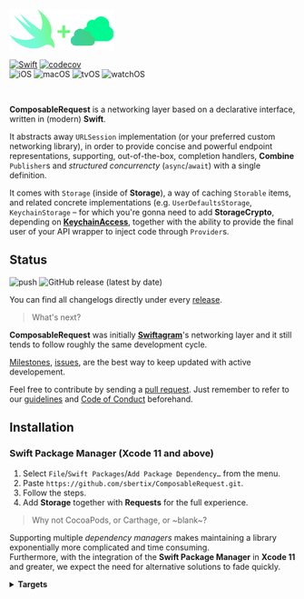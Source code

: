 <br />
<img alt="Header" src="https://raw.githubusercontent.com/sbertix/ComposableRequest/master/Resources/header.png" height="72" />
<br />

[![Swift](https://img.shields.io/badge/Swift-5.2-%23DE5C43?style=flat&logo=swift)](https://swift.org)
[![codecov](https://codecov.io/gh/sbertix/ComposableRequest/branch/main/graph/badge.svg)](https://codecov.io/gh/sbertix/ComposableRequest)
<br />
![iOS](https://img.shields.io/badge/iOS-13.0-8CFF96)
![macOS](https://img.shields.io/badge/macOS-10.15-8CFF96)
![tvOS](https://img.shields.io/badge/tvOS-13.0-8CFF96)
![watchOS](https://img.shields.io/badge/watchOS-6.0-8CFF96)

<br />

**ComposableRequest** is a networking layer based on a declarative interface, written in (modern) **Swift**.

It abstracts away `URLSession` implementation (or your preferred custom networking library), in order to provide concise and powerful endpoint representations, supporting, out-of-the-box, completion handlers, **Combine** `Publisher`s and _structured concurrencty_ (`async`/`await`) with a single definition. 

It comes with `Storage` (inside of **Storage**), a way of caching `Storable` items, and related concrete implementations (e.g. `UserDefaultsStorage`, `KeychainStorage` – for which you're gonna need to add **StorageCrypto**, depending on [**KeychainAccess**](https://github.com/kishikawakatsumi/KeychainAccess), together with the ability to provide the final user of your API wrapper to inject code through `Provider`s.

## Status
![push](https://github.com/sbertix/ComposableRequest/workflows/push/badge.svg)
![GitHub release (latest by date)](https://img.shields.io/github/v/release/sbertix/ComposableRequest)

You can find all changelogs directly under every [release](https://github.com/sbertix/ComposableRequesst/releases).

> What's next?

**ComposableRequest** was initially [**Swiftagram**](https://github.com/sbertix/Swiftagram)'s networking layer and it still tends to follow roughly the same development cycle.

[Milestones](https://github.com/sbertix/ComposableRequest/milestones), [issues](https://github.com/sbertix/ComposableRequest/issues), are the best way to keep updated with active developement.

Feel free to contribute by sending a [pull request](https://github.com/sbertix/ComposableRequest/pulls).
Just remember to refer to our [guidelines](CONTRIBUTING.md) and [Code of Conduct](CODE_OF_CONDUCT.md) beforehand.

<p />

## Installation
### Swift Package Manager (Xcode 11 and above)
1. Select `File`/`Swift Packages`/`Add Package Dependency…` from the menu.
1. Paste `https://github.com/sbertix/ComposableRequest.git`.
1. Follow the steps.
1. Add **Storage** together with **Requests** for the full experience.

> Why not CocoaPods, or Carthage, or ~blank~?

Supporting multiple _dependency managers_ makes maintaining a library exponentially more complicated and time consuming.\
Furthermore, with the integration of the **Swift Package Manager** in **Xcode 11** and greater, we expect the need for alternative solutions to fade quickly.

<details><summary><strong>Targets</strong></summary>
    <p>

- **Requests**, an HTTP client originally integrated in **Swiftagram**, the core library.
- **Storage**
- **StorageCrypto**, depending on [**KeychainAccess**](https://github.com/kishikawakatsumi/KeychainAccess), can be imported together with **Storage** to extend its functionality.     
    </p>
</details>

<!-- WIP 

## Usage

Check out [**Swiftagram**](https://github.com/sbertix/Swiftagram) or visit the (_auto-generated_) documentation for [**Requests**](https://sbertix.github.io/ComposableRequest/Requests/), [**Storage**](https://sbertix.github.io/ComposableRequest/Storage/) and [**StorageCrypto**](https://sbertix.github.io/ComposableRequest/StorageCrypto/) to learn about use cases.  

### Endpoint

As an implementation example, we can display some code related to the Instagram endpoint tasked with deleting a post.

```swift
/// A `module`-like `enum`.
public enum MediaEndpoint {
    /// Delete one of your own posts, matching `identifier`.
    /// Checkout https://github.com/sbertix/Swiftagram for more info.
    ///
    /// - parameter identifier: String
    /// - returns: A locked `AnyObservable`, waiting for authentication `HTTPCookie`s.
    public func delete(_ identifier: String) -> LockSessionProvider<[HTTPCookie], AnyPublisher<Bool, Error>> {
        // Wait for user defined values.
        LockSessionProvider { cookies, session in
            // Defer it so it only resumes when observed.
            Deferred {
                // Fetch first info about the post to learn if it's a video or picture
                // as they have slightly different endpoints for deletion.
                Request("https://i.instagram.com/api/v1/media")
                    .path(appending: identifier)
                    .info   // Equal to `.path(appending: "info")`.
                    // Wait for the user to `inject` an array of `HTTPCookie`s.
                    // You should implement your own `model` to abstract away
                    // authentication cookies, but as this is just an example
                    // we leave it to you.
                    .header(appending: HTTPCookie.requestHeaderFields(with: cookies))
                    // Create the `Publisher`.
                    .publish(with: session)
                    // Check it returned a valid media.
                    .map(\.data)
                    // Decode it inside a `Wrapper`, allowing to interrogate JSON
                    // representations of object without knowing them in advance.
                    // (It's literally the missing `AnyCodable`).
                    .wrap()
                    // Prepare the new request.
                    .flatMap { wrapper -> AnyPublisher<Bool, Error> in
                        guard let type = wrapper["items"][0].mediaType.int(),
                              [1, 2, 8].contains(type) else {
                            return Just(false).setFailureType(to: Failure.self).eraseToAnyPublisher()
                        }
                        // Actually delete it now that we have all data.
                        return Request("https://i.instagram.com/api/v1/media")
                            .path(appending: identifier)
                            .path(appending: "delete/")
                            .query(appending: type == 2 ? "VIDEO" : "PHOTO", forKey: "media_type")
                            // This will be applied exactly as before, but you can add whaterver
                            // you need to it, as it will only affect this `Request`.
                            .header(appending: HTTPCookie.requestHeaderFields(with: cookies))
                            // Create the `Publisher`.
                            .publish(with: session)
                            .map(\.data)
                            .wrap()
                            .map { $0.status == "ok" }
                    }
            }
            // Make sure it's observed from the main thread.
            .receive(on: .main)
            .eraseToAnyPublisher()
        }
    }
}
```

<br />

> How can the user then retreieve the information?

All the user has to do is…

```swift
/// A valid post identifier.
let identifier: String = /* a valid String */
/// A valid array of cookies.
let cookies: [HTTPCookie] = /* an array of HTTPCookies */
/// A *retained* collection of `AnyCancellable`s.
var bin: Set<AnyCancellable> = []

/// Delete it.
MediaEndpoint.delete(identifier)
    .unlock(with: cookies)
    .session(.shared)
    .sink(receiveCompletion: { _ in }, receiveValue: { print($0) })
    .store(in: &bin)
```

### Resume and cancel requests

> What about cancelling the request, or starting it a later date?

As **ComposableRequest** is based on the **Combine** runtime, you can simply `cancel` the `Cancellable` returned on `sink`, or emptying the "dispose bag"-like `Set` you've stored it in.

### Caching
Caching of `Storable`s is provided through conformance to the `Storage` protocol, specifically by implementing either `ThrowingStorage` or `NonThrowingStorage`.  

The library comes with several concrete implementations.  
- `TransientStorage` should be used when no caching is necessary, and it's what `Authenticator`s default to when no `Storage` is provided.  
- `UserDefaultsStorage` allows for faster, out-of-the-box, testing, although it's not recommended for production as private cookies are not encrypted.  
- `KeychainStorage`, requiring you to add **ComposableStorageCrypto**, (**preferred**) stores them safely in the user's keychain.  
-->

